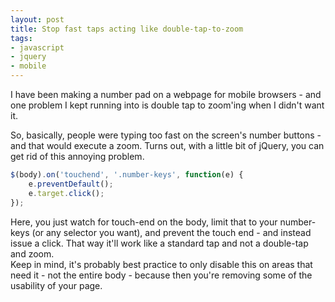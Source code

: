 ```yaml
---
layout: post
title: Stop fast taps acting like double-tap-to-zoom
tags:
- javascript
- jquery
- mobile
---
```

I have been making a number pad on a webpage for mobile browsers - and one problem I kept running into is double tap to zoom'ing when I didn't want it.

So, basically, people were typing too fast on the screen's number buttons - and that would execute a zoom.  Turns out, with a little bit of jQuery, you can get rid of this annoying problem.  

```javascript
$(body).on('touchend', '.number-keys', function(e) {
    e.preventDefault();
    e.target.click();
});
```

Here, you just watch for touch-end on the body, limit that to your number-keys (or any selector you want), and prevent the touch end - and instead issue a click.  That way it'll work like a standard tap and not a double-tap and zoom.  
Keep in mind, it's probably best practice to only disable this on areas that need it - not the entire body - because then you're removing some of the usability of your page.
